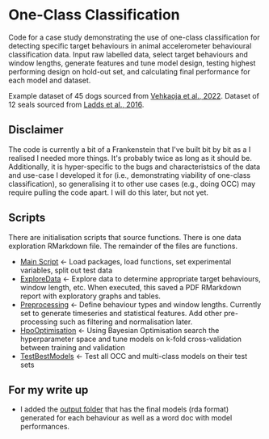 # One-Class Classification
Code for a case study demonstrating the use of one-class classification for detecting specific target behaviours in animal accelerometer behavioural classification data. Input raw labelled data, select target behaviours and window lengths, generate features and tune model design, testing highest performing design on hold-out set, and calculating final performance for each model and dataset.

Example dataset of 45 dogs sourced from [Vehkaoja et al., 2022](https://www.sciencedirect.com/science/article/pii/S2352340922000348). Dataset of 12 seals sourced from [Ladds et al., 2016](https://journals.plos.org/plosone/article?id=10.1371/journal.pone.0166898).

## Disclaimer
The code is currently a bit of a Frankenstein that I've built bit by bit as a I realised I needed more things. It's probably twice as long as it should be. Additionally, it is hyper-specific to the bugs and characteristsics of the data and use-case I developed it for (i.e., demonstrating viability of one-class classification), so generalising it to other use cases (e.g., doing OCC) may require pulling the code apart. I will do this later, but not yet.

## Scripts
There are initialisation scripts that source functions. There is one data exploration RMarkdown file. The remainder of the files are functions.
* [Main Script](https://github.com/OakAlice/AnomalyDetection/blob/main/Scripts/MainScript.R) <- Load packages, load functions, set experimental variables, split out test data
* [ExploreData](https://github.com/OakAlice/AnomalyDetection/blob/main/Scripts/ExploreData.Rmd) <- Explore data to determine appropriate target behaviours, window length, etc. When executed, this saved a PDF RMarkdown report with exploratory graphs and tables.
* [Preprocessing](https://github.com/OakAlice/AnomalyDetection/blob/main/Scripts/Preprocessing.R) <- Define behaviour types and window lengths. Currently set to generate timeseries and statistical features. Add other pre-processing such as filtering and normalisation later.
* [HpoOptimisation](https://github.com/OakAlice/AnomalyDetection/blob/main/Scripts/HpoOptimisation.R) <- Using Bayesian Optimisation search the hyperparameter space and tune models on k-fold cross-validation between training and validation
* [TestBestModels](https://github.com/OakAlice/AnomalyDetection/blob/main/Scripts/TestBestModels.R) <- Test all OCC and multi-class models on their test sets

## For my write up
* I added the [output folder](https://github.com/OakAlice/AnomalyDetection/blob/main/Output) that has the final models (rda format) generated for each behaviour as well as a word doc with model performances.
